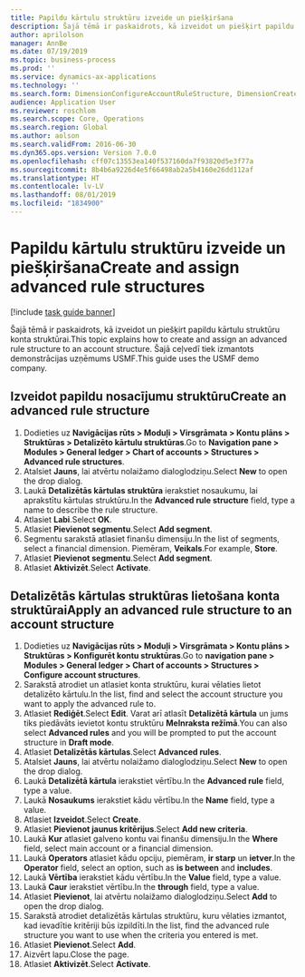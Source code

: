 ```yaml
---
title: Papildu kārtulu struktūru izveide un piešķiršana
description: Šajā tēmā ir paskaidrots, kā izveidot un piešķirt papildu kārtulu struktūru konta struktūrai.
author: aprilolson
manager: AnnBe
ms.date: 07/19/2019
ms.topic: business-process
ms.prod: ''
ms.service: dynamics-ax-applications
ms.technology: ''
ms.search.form: DimensionConfigureAccountRuleStructure, DimensionCreateAccountRuleStructure, DimensionHierarchyAddLevel, DimensionHierarchyConstraintActivate, DimensionConfigureAccountStructure, DimensionConfigureAccountRule, DimensionCreateAccountRule, DimensionSelectAccountRuleStructure
audience: Application User
ms.reviewer: roschlom
ms.search.scope: Core, Operations
ms.search.region: Global
ms.author: aolson
ms.search.validFrom: 2016-06-30
ms.dyn365.ops.version: Version 7.0.0
ms.openlocfilehash: cff07c13553ea140f537160da7f93820d5e3f77a
ms.sourcegitcommit: 8b4b6a9226d4e5f66498ab2a5b4160e26dd112af
ms.translationtype: HT
ms.contentlocale: lv-LV
ms.lasthandoff: 08/01/2019
ms.locfileid: "1834900"
---
```

# <a name="create-and-assign-advanced-rule-structures"></a><span data-ttu-id="3f99b-103">Papildu kārtulu struktūru izveide un piešķiršana</span><span class="sxs-lookup"><span data-stu-id="3f99b-103">Create and assign advanced rule structures</span></span>

[!include [task guide banner](../../includes/task-guide-banner.md)]

<span data-ttu-id="3f99b-104">Šajā tēmā ir paskaidrots, kā izveidot un piešķirt papildu kārtulu struktūru konta struktūrai.</span><span class="sxs-lookup"><span data-stu-id="3f99b-104">This topic explains how to create and assign an advanced rule structure to an account structure.</span></span> <span data-ttu-id="3f99b-105">Šajā ceļvedī tiek izmantots demonstrācijas uzņēmums USMF.</span><span class="sxs-lookup"><span data-stu-id="3f99b-105">This guide uses the USMF demo company.</span></span>

## <a name="create-an-advanced-rule-structure"></a><span data-ttu-id="3f99b-106">Izveidot papildu nosacījumu struktūru</span><span class="sxs-lookup"><span data-stu-id="3f99b-106">Create an advanced rule structure</span></span>
1. <span data-ttu-id="3f99b-107">Dodieties uz **Navigācijas rūts > Moduļi > Virsgrāmata > Kontu plāns > Struktūras > Detalizēto kārtulu struktūras**.</span><span class="sxs-lookup"><span data-stu-id="3f99b-107">Go to **Navigation pane > Modules > General ledger > Chart of accounts > Structures > Advanced rule structures**.</span></span>
2. <span data-ttu-id="3f99b-108">Atalsiet **Jauns**, lai atvērtu nolaižamo dialoglodziņu.</span><span class="sxs-lookup"><span data-stu-id="3f99b-108">Select **New** to open the drop dialog.</span></span>
3. <span data-ttu-id="3f99b-109">Laukā **Detalizētās kārtulas struktūra** ierakstiet nosaukumu, lai aprakstītu kārtulas struktūru.</span><span class="sxs-lookup"><span data-stu-id="3f99b-109">In the **Advanced rule structure** field, type a name to describe the rule structure.</span></span>
4. <span data-ttu-id="3f99b-110">Atlasiet **Labi**.</span><span class="sxs-lookup"><span data-stu-id="3f99b-110">Select **OK**.</span></span>
5. <span data-ttu-id="3f99b-111">Atlasiet **Pievienot segmentu**.</span><span class="sxs-lookup"><span data-stu-id="3f99b-111">Select **Add segment**.</span></span>
6. <span data-ttu-id="3f99b-112">Segmentu sarakstā atlasiet finanšu dimensiju.</span><span class="sxs-lookup"><span data-stu-id="3f99b-112">In the list of segments, select a financial dimension.</span></span> <span data-ttu-id="3f99b-113">Piemēram, **Veikals**.</span><span class="sxs-lookup"><span data-stu-id="3f99b-113">For example, **Store**.</span></span>  
7. <span data-ttu-id="3f99b-114">Atlasiet **Pievienot segmentu**.</span><span class="sxs-lookup"><span data-stu-id="3f99b-114">Select **Add segment**.</span></span>
8. <span data-ttu-id="3f99b-115">Atlasiet **Aktivizēt**.</span><span class="sxs-lookup"><span data-stu-id="3f99b-115">Select **Activate**.</span></span>

## <a name="apply-an-advanced-rule-structure-to-an-account-structure"></a><span data-ttu-id="3f99b-116">Detalizētās kārtulas struktūras lietošana konta struktūrai</span><span class="sxs-lookup"><span data-stu-id="3f99b-116">Apply an advanced rule structure to an account structure</span></span>
1. <span data-ttu-id="3f99b-117">Dodieties uz **Navigācijas rūts > Moduļi > Virsgrāmata > Kontu plāns > Struktūras > Konfigurēt kontu struktūras**.</span><span class="sxs-lookup"><span data-stu-id="3f99b-117">Go to **navigation pane > Modules > General ledger > Chart of accounts > Structures > Configure account structures**.</span></span>
2. <span data-ttu-id="3f99b-118">Sarakstā atrodiet un atlasiet konta struktūru, kurai vēlaties lietot detalizēto kārtulu.</span><span class="sxs-lookup"><span data-stu-id="3f99b-118">In the list, find and select the account structure you want to apply the advanced rule to.</span></span>
3. <span data-ttu-id="3f99b-119">Atlasiet **Rediģēt**.</span><span class="sxs-lookup"><span data-stu-id="3f99b-119">Select **Edit**.</span></span> <span data-ttu-id="3f99b-120">Varat arī atlasīt **Detalizētā kārtula** un jums tiks piedāvāts ievietot kontu struktūru **Melnraksta režīmā**.</span><span class="sxs-lookup"><span data-stu-id="3f99b-120">You can also select **Advanced rules** and you will be prompted to put the account structure in **Draft mode**.</span></span>  
4. <span data-ttu-id="3f99b-121">Atlasiet **Detalizētās kārtulas**.</span><span class="sxs-lookup"><span data-stu-id="3f99b-121">Select **Advanced rules**.</span></span>
5. <span data-ttu-id="3f99b-122">Atalsiet **Jauns**, lai atvērtu nolaižamo dialoglodziņu.</span><span class="sxs-lookup"><span data-stu-id="3f99b-122">Select **New** to open the drop dialog.</span></span>
6. <span data-ttu-id="3f99b-123">Laukā **Detalizētā kārtula** ierakstiet vērtību.</span><span class="sxs-lookup"><span data-stu-id="3f99b-123">In the **Advanced rule** field, type a value.</span></span>
7. <span data-ttu-id="3f99b-124">Laukā **Nosaukums** ierakstiet kādu vērtību.</span><span class="sxs-lookup"><span data-stu-id="3f99b-124">In the **Name** field, type a value.</span></span>
8. <span data-ttu-id="3f99b-125">Atlasiet **Izveidot**.</span><span class="sxs-lookup"><span data-stu-id="3f99b-125">Select **Create**.</span></span>
9. <span data-ttu-id="3f99b-126">Atlasiet **Pievienot jaunus kritērijus**.</span><span class="sxs-lookup"><span data-stu-id="3f99b-126">Select **Add new criteria**.</span></span>
10. <span data-ttu-id="3f99b-127">Laukā **Kur** atlasiet galveno kontu vai finanšu dimensiju.</span><span class="sxs-lookup"><span data-stu-id="3f99b-127">In the **Where** field, select main account or a financial dimension.</span></span>
11. <span data-ttu-id="3f99b-128">Laukā **Operators** atlasiet kādu opciju, piemēram, **ir starp** un **ietver**.</span><span class="sxs-lookup"><span data-stu-id="3f99b-128">In the **Operator** field, select an option, such as **is between** and **includes**.</span></span>
12. <span data-ttu-id="3f99b-129">Laukā **Vērtība** ierakstiet kādu vērtību.</span><span class="sxs-lookup"><span data-stu-id="3f99b-129">In the **Value** field, type a value.</span></span>
13. <span data-ttu-id="3f99b-130">Laukā **Caur** ierakstiet vērtību.</span><span class="sxs-lookup"><span data-stu-id="3f99b-130">In the **through** field, type a value.</span></span>
14. <span data-ttu-id="3f99b-131">Atlasiet **Pievienot**, lai atvērtu nolaižamo dialoglodziņu.</span><span class="sxs-lookup"><span data-stu-id="3f99b-131">Select **Add** to open the drop dialog.</span></span>
15. <span data-ttu-id="3f99b-132">Sarakstā atrodiet detalizētās kārtulas struktūru, kuru vēlaties izmantot, kad ievadītie kritēriji būs izpildīti.</span><span class="sxs-lookup"><span data-stu-id="3f99b-132">In the list, find the advanced rule structure you want to use when the criteria you entered is met.</span></span>
16. <span data-ttu-id="3f99b-133">Atlasiet **Pievienot**.</span><span class="sxs-lookup"><span data-stu-id="3f99b-133">Select **Add**.</span></span>
17. <span data-ttu-id="3f99b-134">Aizvērt lapu.</span><span class="sxs-lookup"><span data-stu-id="3f99b-134">Close the page.</span></span>
18. <span data-ttu-id="3f99b-135">Atlasiet **Aktivizēt**.</span><span class="sxs-lookup"><span data-stu-id="3f99b-135">Select **Activate**.</span></span>

